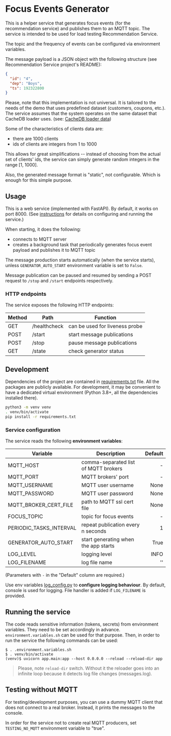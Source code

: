 # Focus Events Generator

This is a helper service that generates focus events (for the recommendation service)
and publishes them to an MQTT topic. The service is intended to be used for load testing Recommendation Service.

The topic and the frequency of events can be configured via environment variables.

The message payload is a JSON object with the following structure (see Recommendation Service project's README):

```json
{
  "id": "4",
  "dep": "Boys",
  "ts": 192322800
}
```

Please, note that this implementation is not universal. It is tailored to the needs of the
demo that uses predefined dataset (customers, coupons, etc.). The service assumes that the system operates on the same
dataset that CacheDB loader uses. (see: [CacheDB loader data](../cachedb-load-data/data))

Some of the characteristics of clients data are:
* there are 1000 clients
* ids of clients are integers from 1 to 1000

This allows for great simplifications -- instead of choosing from the actual set of clients' ids, the service can simply
generate random integers in the range [1, 1000].

Also, the generated message format is "static", not configurable. Which is enough for this simple purpose.


## Usage

This is a web service (implemented with FastAPI). By default, it works on port 8000.
(See [instructions](#running-the-service) for details on configuring and running the service.)

When starting, it does the following:

* connects to MQTT server
* creates a background task that periodically generates focus event payload and publishes it to MQTT topic

The message production starts automatically (when the service starts), unless `GENERATOR_AUTO_START` environment
variable is set to `False`.

Message publication can be paused and resumed by sending a POST request to `/stop` and `/start` endpoints respectively.

### HTTP endpoints

The service exposes the following HTTP endpoints:

| Method | Path         | Function                       |
|--------|--------------|--------------------------------|
| GET    | /healthcheck | can be used for liveness probe |
| POST   | /start       | start message publications     |
| POST   | /stop        | pause message publications     |
| GET    | /state       | check generator status         |

## Development

Dependencies of the project are contained in [requirements.txt](requirements.txt) file. All the packages are publicly
available.
For development, it may be convenient to have a dedicated virtual environment (Python 3.8+, all the dependencies
installed there).

```bash
python3 -m venv venv
. venv/bin/activate
pip install -r requirements.txt
```

### Service configuration

The service reads the following **environment variables**:

| Variable                | Description                          | Default |
|-------------------------|--------------------------------------|--------:|
| MQTT_HOST               | comma-separated list of MQTT brokers |       - |
| MQTT_PORT               | MQTT brokers' port                   |    	  - |
| MQTT_USERNAME           | MQTT user username                   |    None |
| MQTT_PASSWORD           | MQTT user password                   |    None |
| MQTT_BROKER_CERT_FILE   | path to MQTT ssl cert file           |    None |
| FOCUS_TOPIC             | topic for focus events               |       - |
| PERIODIC_TASKS_INTERVAL | repeat publication every n seconds   |       1 |
| GENERATOR_AUTO_START    | start generating when the app starts |    True |
| LOG_LEVEL               | logging level                        |    INFO |
| LOG_FILENAME            | log file name                        |      '' |

(Parameters with `-` in the "Default" column are required.)

Use env variables [log_config.py](./app/config/log_config.py) to **configure logging behaviour**.
By default, console is used for logging. File handler is added if `LOG_FILENAME` is provided.

## Running the service

The code reads sensitive information (tokens, secrets) from environment variables. They need to be set accordingly in
advance. `environment.variables.sh` can be used for that purpose. Then, in order to run the service the following
commands can be
used:

```shell
$ . .environment.variables.sh
$ . venv/bin/activate
(venv)$ uvicorn app.main:app --host 0.0.0.0 --reload --reload-dir app
```

> Please, note `reload-dir` switch. Without it the reloader goes into an infinite loop because it detects log file
> changes (messages.log).

## Testing without MQTT

For testing/development purposes, you can use a dummy MQTT client that does not connect to a real broker. 
Instead, it prints the messages to the console.

In order for the service not to create real MQTT producers, set `TESTING_NO_MQTT` environment variable to "true".

